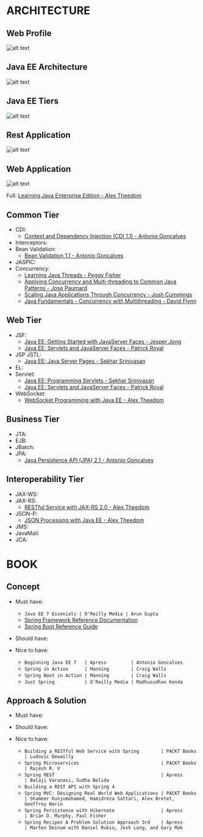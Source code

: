 # ARCHITECTURE

## Web Profile
![alt text](https://github.com/nguyentrucxinh/learning-path-java-ee/blob/master/Web-Profile.png)

## Java EE Architecture
![alt text](https://github.com/nguyentrucxinh/learning-path-java-ee/blob/master/Java-EE-Architecture.png)

## Java EE Tiers
![alt text](https://github.com/nguyentrucxinh/learning-path-java-ee/blob/master/Java-EE-Tiers.png)

## Rest Application
![alt text](https://github.com/nguyentrucxinh/learning-path-java-ee/blob/master/Rest-Application.png)

## Web Application
![alt text](https://github.com/nguyentrucxinh/learning-path-java-ee/blob/master/Web-Application.png)

Full: [Learning Java Enterprise Edition - Alex Theedom](https://www.lynda.com/Java-tutorials/Java-Enterprise-Edition-Introduction/516591-2.html)

## Common Tier
- CDI: 
  + [Context and Dependency Injection (CDI 1.1) - Antonio Goncalves](https://www.pluralsight.com/courses/context-dependency-injection-1-1)
- Interceptors:
- Bean Validation: 
  + [Bean Validation 1.1 - Antonio Goncalves](https://www.pluralsight.com/courses/bean-validation)
- JASPIC:
- Concurrency:
  + [Learning Java Threads - Peggy Fisher](https://www.lynda.com/Java-tutorials/Managing-threads-Java/534639-2.html)
  + [Applying Concurrency and Multi-threading to Common Java Patterns - Jose Paumard](https://www.pluralsight.com/courses/java-patterns-concurrency-multi-threading)
  + [Scaling Java Applications Through Concurrency - Josh Cummings](https://www.pluralsight.com/courses/scaling-java-applications-through-concurrency)
  + [Java Fundamentals - Concurrency with Multithreading - David Flynn](https://www.pluralsight.com/courses/java-fundamentals-multithreading-concurrency)

## Web Tier
- JSF:
  + [Java EE: Getting Started with JavaServer Faces - Jesper Jong](https://www.pluralsight.com/courses/javaserver-faces-getting-started-java-ee)
  + [Java EE: Servlets and JavaServer Faces - Patrick Royal](https://www.lynda.com/Java-tutorials/Java-EE-Essentials-Servlets-JavaServer-Faces/124399-2.html)
- JSP JSTL:
  + [Java EE: Java Server Pages - Sekhar Srinivasan](https://www.pluralsight.com/courses/java-ee-java-server-pages)
- EL:
- Servlet:
  + [Java EE: Programming Servlets - Sekhar Srinivasan](https://www.pluralsight.com/courses/java-ee-programming-servlets)
  + [Java EE: Servlets and JavaServer Faces - Patrick Royal](https://www.lynda.com/Java-tutorials/Java-EE-Essentials-Servlets-JavaServer-Faces/124399-2.html)
- WebSocket:
  + [WebSocket Programming with Java EE - Alex Theedom](https://www.lynda.com/Java-tutorials/WebSocket-Programming-Java-EE/574694-2.html)

## Business Tier
- JTA:
- EJB:
- JBatch:
- JPA:
  + [Java Persistence API (JPA) 2.1 - Antonio Goncalves](https://www.pluralsight.com/courses/java-persistence-api-21)

## Interoperability Tier
- JAX-WS:
- JAX-RS:
  + [RESTful Service with JAX-RS 2.0 - Alex Theedom](https://www.lynda.com/Java-tutorials/RESTful-Service-JAX-RS-2-0/574687-2.html)
- JSON-P:
  + [JSON Processing with Java EE - Alex Theedom](https://www.lynda.com/Java-tutorials/JSON-Processing-Java-EE/574695-2.html)
- JMS:
- JavaMail:
- JCA:

# BOOK

## Concept
- Must have:
  + `Java EE 7 Essenials | O'Reilly Media | Arun Gupta`
  + [Spring Framework Reference Documentation](https://docs.spring.io/spring/docs/current/spring-framework-reference/)
  + [Spring Boot Reference Guide](https://docs.spring.io/spring-boot/docs/current/reference/htmlsingle/)
- Should have:

- Nice to have:
  + `Beginning Java EE 7   | Apress         | Antonio Goncalves`
  + `Spring in Action      | Manning        | Craig Walls`
  + `Spring Boot in Action | Manning        | Craig Walls`
  + `Just Spring           | O'Reilly Media | Madhusudhan Konda`

## Approach & Solution
- Must have:

- Should have:

- Nice to have:
  + `Building a RESTful Web Service with Spring        | PACKT Books | Ludovic Dewailly`
  + `Spring Microservices                              | PACKT Books | Rajesh R. V`
  + `Spring REST                                       | Apress      | Balaji Varanasi, Sudha Belida`
  + `Building a REST API with Spring 4`
  + `Spring MVC: Designing Real World Web Applications | PACKT Books | Shameer Kunjumohamed, Hamidreza Sattari, Alex Bretet, Geoffroy Warin`
  + `Spring Persistence with Hibernate                 | Apress      | Brian D. Murphy, Paul Fisher`
  + `Spring Recipes A Problem Solution Approach 3rd    | Apress      | Marten Deinum with Daniel Rubio, Josh Long, and Gary Mak`